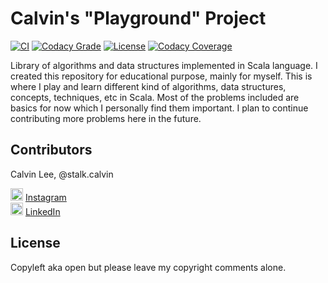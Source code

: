 # Calvin's "Playground" Project

[![CI](https://travis-ci.org/stalk-calvin/Scala-Algorithms.svg?branch=master)](https://travis-ci.org/stalk-calvin/Scala-Algorithms)
[![Codacy Grade](https://api.codacy.com/project/badge/Grade/00b0116db3024fb088ac98952bad185d)](https://www.codacy.com/app/stalk-calvin/Scala-Algorithms?utm_source=github.com&amp;utm_medium=referral&amp;utm_content=stalk-calvin/Scala-Algorithms&amp;utm_campaign=Badge_Grade)
[![License](http://img.shields.io/:license-Apache%202-red.svg)](http://www.apache.org/licenses/LICENSE-2.0.txt)
[![Codacy Coverage](https://api.codacy.com/project/badge/Coverage/00b0116db3024fb088ac98952bad185d)](https://www.codacy.com/app/stalk-calvin/Scala-Algorithms?utm_source=github.com&utm_medium=referral&utm_content=stalk-calvin/Scala-Algorithms&utm_campaign=Badge_Coverage)

Library of algorithms and data structures implemented in Scala language. I created this repository for educational purpose, mainly for myself. This is where I play and learn different kind of algorithms, data structures, concepts, techniques, etc in Scala. Most of the problems included are basics for now which I personally find them important. I plan to continue contributing more problems here in the future.

## Contributors

Calvin Lee, @stalk.calvin

<a href="https://www.instagram.com/stalk.calvin/"><img alt="Add me to Instagram" src="http://icons.iconarchive.com/icons/uiconstock/socialmedia/128/Instagram-icon.png" height="20px" width="20px"/></a> <span><a href="https://www.instagram.com/stalk.calvin/">Instagram</a></span>
<br/>
<a href="https://www.linkedin.com/in/stalkme"><img alt="Add me to Linkedin" src="https://image.freepik.com/free-icon/linkedin-logo_318-50643.jpg" height="20px" width="20px"/></a> <span><a href="https://www.linkedin.com/in/stalkme">LinkedIn</a></span>

## License

Copyleft aka open but please leave my copyright comments alone.
